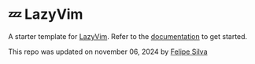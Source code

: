 # 💤 LazyVim

A starter template for [LazyVim](https://github.com/LazyVim/LazyVim).
Refer to the [documentation](https://lazyvim.github.io/installation) to get started.

This repo was updated on november 06, 2024 by [Felipe Silva](https://github.com/and3sil4)
